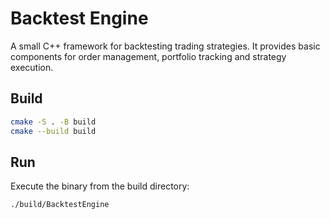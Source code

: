 # Backtest Engine

A small C++ framework for backtesting trading strategies. It provides basic components for order management, portfolio tracking and strategy execution.

## Build

```bash
cmake -S . -B build
cmake --build build
```

## Run

Execute the binary from the build directory:

```bash
./build/BacktestEngine
```
